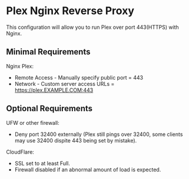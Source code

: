 # Plex Nginx Reverse Proxy
 
This configuration will allow you to run Plex over port 443(HTTPS) with Nginx.
 
## Minimal Requirements
 
Nginx
Plex:
* Remote Access - Manually specify public port = 443
* Network - Custom server access URLs = https://plex.EXAMPLE.COM:443
 
## Optional Requirements
 
UFW or other firewall:
* Deny port 32400 externally (Plex still pings over 32400, some clients may use 32400 dispite 443 being set by mistake).
 
CloudFlare:
* SSL set to at least Full.
* Firewall disabled if an abnormal amount of load is expected.
